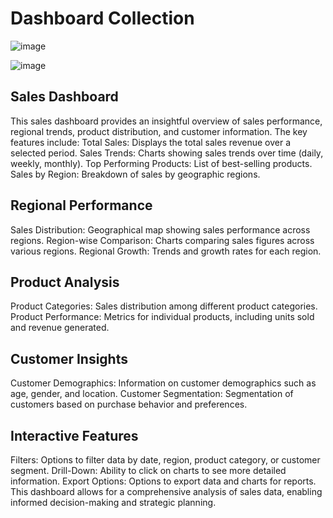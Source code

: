 # Dashboard Collection
![image](https://github.com/user-attachments/assets/c2056e12-ec0c-44d8-ae5e-5d1dacd743bc)

![image](https://github.com/user-attachments/assets/64a226a4-57a6-4ba5-8bb8-eefc177b28e0)


## Sales Dashboard
This sales dashboard provides an insightful overview of sales performance, regional trends, product distribution, and customer information. The key features include:
Total Sales: Displays the total sales revenue over a selected period.
Sales Trends: Charts showing sales trends over time (daily, weekly, monthly).
Top Performing Products: List of best-selling products.
Sales by Region: Breakdown of sales by geographic regions.
## Regional Performance
Sales Distribution: Geographical map showing sales performance across regions.
Region-wise Comparison: Charts comparing sales figures across various regions.
Regional Growth: Trends and growth rates for each region.
## Product Analysis
Product Categories: Sales distribution among different product categories.
Product Performance: Metrics for individual products, including units sold and revenue generated.
## Customer Insights
Customer Demographics: Information on customer demographics such as age, gender, and location.
Customer Segmentation: Segmentation of customers based on purchase behavior and preferences.
## Interactive Features
Filters: Options to filter data by date, region, product category, or customer segment.
Drill-Down: Ability to click on charts to see more detailed information.
Export Options: Options to export data and charts for reports.
This dashboard allows for a comprehensive analysis of sales data, enabling informed decision-making and strategic planning.
